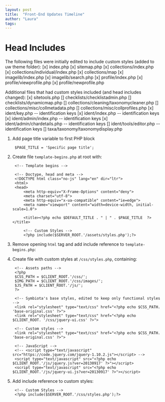 ```yaml
---
layout: post
title:  "Front-End Updates Timeline"
author: "Laura"
tags: 
---
```


# Head Includes

The following files were initially edited to include custom styles (added to uw theme folder):
[x] index.php
[x] sitemap.php
[x] collections/index.php
[x] collections/individual/index.php
[x] collections/map
[x] imagelib/index.php
[x] imagelib/search.php
[x] profile/index.php
[x] profile/viewprofile.php
[x] profile/newprofile.php

Additional files that had custom styles included (and head includes changed):
[x] sitetools.php
[] checklists/checklistadmin.php
[] checklists/dynamicmap.php
[] collections/cleaning/taxonomycleaner.php
[] collections/misc/collmetadata.php
[] collections/misc/collprofiles.php
[x] ident/key.php -- identification keys
[x] ident/index.php -- identification keys
[x] ident/admin/index.php -- identification keys
[x] ident/admin/chardetails.php -- identification keys
[] ident/tools/editor.php -- identification keys
[] taxa/taxonomy/taxonomydisplay.php


1. Add page title variable to first PHP block

		$PAGE_TITLE = 'Specific page title';

2. Create file `template-begins.php` at root with:

		<!-- Template begins -->

		<!-- Doctype, head and meta -->
		<!DOCTYPE html class="no-js" lang="en" dir="ltr">
		<html>
		<head>
			<meta http-equiv="X-Frame-Options" content="deny">
			<meta charset="utf-8">
			<meta http-equiv="x-ua-compatible" content="ie=edge">
			<meta name="viewport" content="width=device-width, initial-scale=1.0">

			<title><?php echo $DEFAULT_TITLE . " | " . $PAGE_TITLE  ?></title>

			<!-- Custom Styles -->
			<?php include($SERVER_ROOT.'/assets/styles.php');?>

3. Remove opening `html` tag and add include reference to `template-begins.php`:

4. Create file with custom styles at `/css/styles.php`, containing:

		<!-- Assets paths --> 
		<?php 
		$CSS_PATH = $CLIENT_ROOT.'/css/';
		$IMG_PATH = $CLIENT_ROOT.'/css/images/';
		$JS_PATH = $CLIENT_ROOT.'/js/';
		?>

		<!-- Symbiota's base styles, edited to keep only functional styles -->
		<link rel="stylesheet" type="text/css" href="<?php echo $CSS_PATH. 'base-original.css' ?>">
		<link rel="stylesheet" type="text/css" href="<?php echo $CLIENT_ROOT. '/css/jquery-ui.css' ?>">

		<!-- Custom styles -->
		<link rel="stylesheet" type="text/css" href="<?php echo $CSS_PATH. 'base-original.css' ?>">

		<!-- JavaScript -->
		<!-- <script type="text/javascript" src="https://code.jquery.com/jquery-1.10.2.js"></script> -->
		<script type="text/javascript" src="<?php echo $CLIENT_ROOT.'/js/jquery.js?ver=20130917' ?>"></script>
		<script type="text/javascript" src="<?php echo $CLIENT_ROOT.'/js/jquery-ui.js?ver=20130917' ?>"></script>



5. Add include reference to custom styles:

		<!-- Custom Styles -->
		<?php include($SERVER_ROOT.'/css/styles.php');?>
